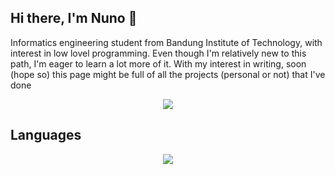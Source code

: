 ## Hi there, I'm Nuno 👋

Informatics engineering student from Bandung Institute of Technology, with interest in low lovel programming. Even though I'm relatively new to this path, I'm eager to learn a lot more of it. With my interest in writing, soon (hope so) this page might be full of all the projects (personal or not) that I've done

<div align="center">
  <img src="https://github-readme-stats.vercel.app/api?username=renuno-frinardi&theme=blue-green&show_icons=true&hide_border=false&count_private=true">
</div>

## Languages

<div align="center">
  <img src="https://github-readme-stats.vercel.app/api/top-langs/?username=renuno-frinardi&theme=vue-dark&show_icons=true&hide_border=false&layout=compact">
</div>
